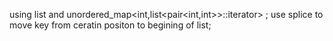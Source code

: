 using list and unordered_map<int,list<pair<int,int>>::iterator> ;
use splice to move key from ceratin positon to begining of list;